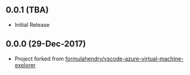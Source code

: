 ## 0.0.1 (TBA)
* Initial Release

## 0.0.0 (29-Dec-2017)
* Project forked from [formulahendry/vscode-azure-virtual-machine-explorer](https://github.com/formulahendry/vscode-azure-virtual-machine-explorer)